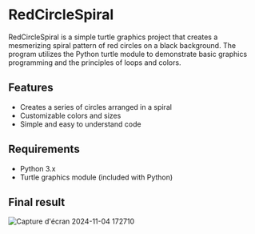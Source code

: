 # RedCircleSpiral
RedCircleSpiral is a simple turtle graphics project that creates a mesmerizing spiral pattern of red circles on a black background. The program utilizes the Python turtle module to demonstrate basic graphics programming and the principles of loops and colors.



## Features

- Creates a series of circles arranged in a spiral
- Customizable colors and sizes
- Simple and easy to understand code

## Requirements

- Python 3.x
- Turtle graphics module (included with Python)


 ## Final result
![Capture d'écran 2024-11-04 172710](https://github.com/user-attachments/assets/c8bfc135-64e1-4a94-a556-140e18d416f3)

